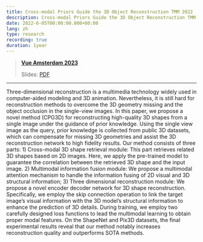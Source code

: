 ```yaml
---
title: Cross-modal Priors Guide the 3D Object Reconstruction TMM 2022
description: Cross-modal Priors Guide the 3D Object Reconstruction TMM 2022
date: 2022-6-05T00:00:00.000+00:00
lang: zh
type: research
recording: true
duration: 1year
---
```


> [**Vue Amsterdam 2023**](https://vuejs.amsterdam/)
> 
> Slides: [PDF](https://antfu.me/talks/2023-02-09)
>

---
Three-dimensional reconstruction is a multimedia technology widely used in computer-aided modeling and 3D
animation. Nevertheless, it is still hard for reconstruction methods to overcome the 3D geometry missing and the object occlusion in
the single-view images. In this paper, we propose a novel method (CPG3D) for reconstructing high-quality 3D shapes from a single
image under the guidance of prior knowledge. Using the single view image as the query, prior knowledge is collected from public
3D datasets, which can compensate for missing 3D geometries and assist the 3D reconstruction network to high fidelity results.
Our method consists of three parts: 1) Cross-modal 3D shape retrieval module: This part retrieves related 3D shapes based on
2D images. Here, we apply the pre-trained model to guarantee the correlation between the retrieved 3D shape and the input
image. 2) Multimodal information fusion module: We propose a multimodal attention mechanism to handle the information fusing of 2D visual and 3D structural information; 3) Three dimensional reconstruction module: We propose a novel encoder decoder network for 3D shape reconstruction. Specifically, we
employ the skip connection operation to link the target image’s visual information with the 3D model’s structural information to
enhance the prediction of 3D details. During training, we employ two carefully designed loss functions to lead the multimodal learning to obtain proper modal features. On the ShapeNet and Pix3D datasets, the final experimental results reveal that our method notably increases reconstruction quality and outperforms SOTA methods.
